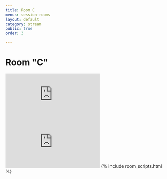 ```yaml
---
title: Room C
menus: session-rooms
layout: default
category: stream
public: true
order: 3

---
```

# Room "C"

<iframe src="https://vimeo.com/event/550229/embed" frameborder="0" allow="autoplay; fullscreen" allowfullscreen class="convention-video"></iframe>

<iframe frameborder="0" class="convention-chat" src="https://titanembeds.com/embed/680949000295284757?defaultchannel=742199193837371423">
</iframe>
{% include room_scripts.html %}